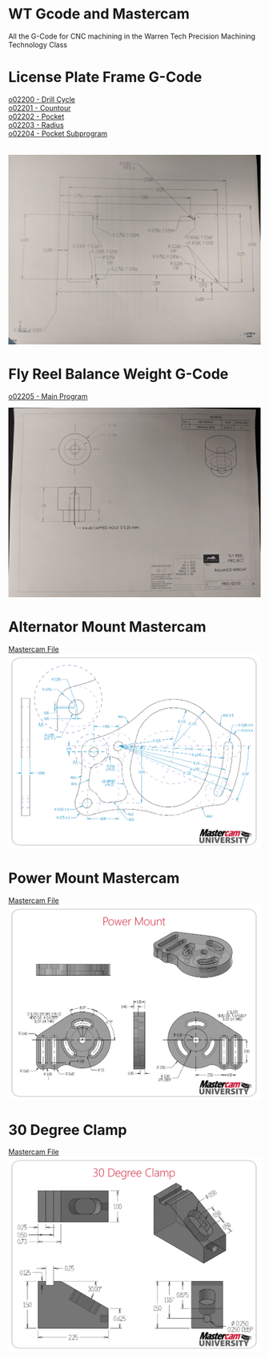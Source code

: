 # WT Gcode and Mastercam
All the G-Code for CNC machining in the Warren Tech Precision Machining Technology Class 

# License Plate Frame G-Code
[o02200 - Drill Cycle](/O02200.txt)<br />
[o02201 - Countour](/O02201.txt)<br />
[o02202 - Pocket](/O02202.txt)<br />
[o02203 - Radius](/O02203.txt)<br />
[o02204 - Pocket Subprogram](/O02204.txt)<br />
<br /><br />
![alt text](IMG_20180912_091057.jpg)

# Fly Reel Balance Weight G-Code
[o02205 - Main Program](/O02205.txt)<br />

![alt text](IMG_20181001_081248.jpg)

# Alternator Mount Mastercam
[Mastercam File](Alternator%20Mount.emcam)<br />
![alt text](AltMountFull.png)

# Power Mount Mastercam
[Mastercam File](https://github.com/CalebNeelCO/WT-Gcode-and-Mastercam/blob/master/Power%20Mount.emcam)<br />
![alt text](/Power-Mount-Print.png)

# 30 Degree Clamp
[Mastercam File](https://github.com/CalebNeelCO/WT-Gcode-and-Mastercam/blob/master/30%20Degree%20Clamp.emcam)<br />
![alt text](/30DEG.png)




